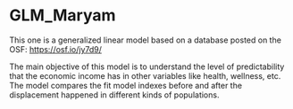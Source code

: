 # GLM_Maryam
This one is a generalized linear model based on a database posted on the OSF: https://osf.io/jy7d9/

The main objective of this model is to understand the level of predictability that the economic income has in other variables like health, wellness, etc. 
The model compares the fit model indexes before and after the displacement happened in different kinds of populations. 
